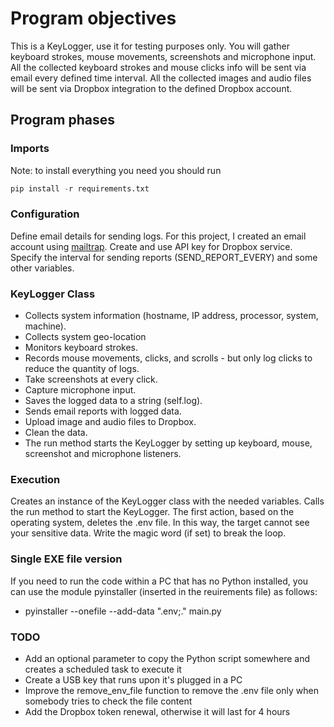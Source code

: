 # Program objectives
This is a KeyLogger, use it for testing purposes only.
You will gather keyboard strokes, mouse movements, screenshots and microphone input.
All the collected keyboard strokes and mouse clicks info will be sent via email every defined time interval.
All the collected images and audio files will be sent via Dropbox integration to the defined Dropbox account.

## Program phases

### Imports

Note: to install everything you need you should run
```python
pip install -r requirements.txt
```

### Configuration

Define email details for sending logs.
For this project, I created an email account using [mailtrap](https://mailtrap.io).
Create and use API key for Dropbox service.
Specify the interval for sending reports (SEND_REPORT_EVERY) and some other variables.

### KeyLogger Class

- Collects system information (hostname, IP address, processor, system, machine).
- Collects system geo-location
- Monitors keyboard strokes.
- Records mouse movements, clicks, and scrolls - but only log clicks to reduce the quantity of logs.
- Take screenshots at every click.
- Capture microphone input.
- Saves the logged data to a string (self.log).
- Sends email reports with logged data.
- Upload image and audio files to Dropbox.
- Clean the data.
- The run method starts the KeyLogger by setting up keyboard, mouse, screenshot and microphone listeners.

### Execution

Creates an instance of the KeyLogger class with the needed variables.
Calls the run method to start the KeyLogger.
The first action, based on the operating system, deletes the .env file. In this way, the target cannot see your sensitive data.
Write the magic word (if set) to break the loop.

### Single EXE file version

If you need to run the code within a PC that has no Python installed, you can use the module pyinstaller (inserted in the reuirements file) as follows:
- pyinstaller --onefile --add-data ".env;." main.py

### TODO

- Add an optional parameter to copy the Python script somewhere and creates a scheduled task to execute it
- Create a USB key that runs upon it's plugged in a PC
- Improve the remove_env_file function to remove the .env file only when somebody tries to check the file content
- Add the Dropbox token renewal, otherwise it will last for 4 hours
